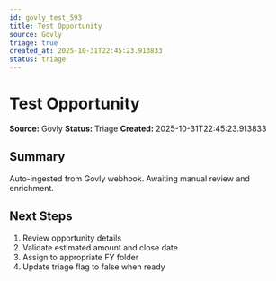 ```yaml
---
id: govly_test_593
title: Test Opportunity
source: Govly
triage: true
created_at: 2025-10-31T22:45:23.913833
status: triage
---
```


# Test Opportunity

**Source:** Govly
**Status:** Triage
**Created:** 2025-10-31T22:45:23.913833

## Summary

Auto-ingested from Govly webhook. Awaiting manual review and enrichment.

## Next Steps

1. Review opportunity details
2. Validate estimated amount and close date
3. Assign to appropriate FY folder
4. Update triage flag to false when ready
